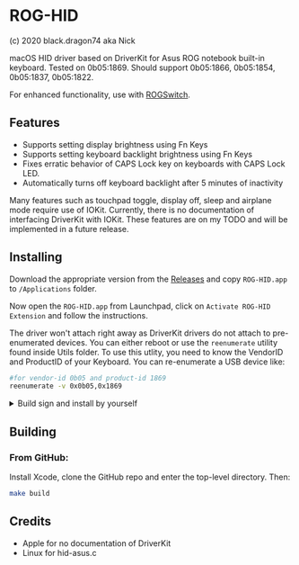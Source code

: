 # ROG-HID

(c) 2020 black.dragon74 aka Nick

macOS HID driver based on DriverKit for Asus ROG notebook built-in keyboard.  Tested on 0b05:1869. Should support 0b05:1866, 0b05:1854, 0b05:1837, 0b05:1822.

For enhanced functionality, use with [ROGSwitch](https://github.com/black-dragon74/ROGSwitch).

## Features
- Supports setting display brightness using Fn Keys
- Supports setting keyboard backlight brightness using Fn Keys
- Fixes erratic behavior of CAPS Lock key on keyboards with CAPS Lock LED.
- Automatically turns off keyboard backlight after 5 minutes of inactivity

Many features such as touchpad toggle, display off, sleep and airplane mode require use of IOKit. Currently, there is no documentation of interfacing DriverKit with IOKit. These features are on my TODO and will be implemented in a future release.

## Installing

Download the appropriate version from the [Releases](https://github.com/black-dragon74/ROG-HID/releases) and copy `ROG-HID.app` to `/Applications` folder.

Now open the `ROG-HID.app` from Launchpad, click on `Activate ROG-HID Extension` and follow the instructions.

The driver won't attach right away as DriverKit drivers do not attach to pre-enumerated devices. You can either reboot or use the `reenumerate` utility found inside Utils folder. To use this utlity, you need to know the VendorID and ProductID of your Keyboard. You can re-enumerate a USB device like:

```sh
#for vendor-id 0b05 and product-id 1869
reenumerate -v 0x0b05,0x1869
```

<details>
    <summary>Build sign and install by yourself</summary>
    
    In order to build and use this driver, make sure your SIP is disabled and you have a free Apple developer account along with Xcode.

    Then, you need to change the `codesign.sh` file to reflect your own developer identity. Follow the steps below to find and update your developer identity.

    ```sh
    # Find the code signing identity
    security find-identity -p codesigning -v
    ```

    Copy the identity you get and then open the `codesign.sh` file. Replace the existing identity with the new one.

    Now we need to enable DriverKit development mode. Run `systemextensionsctl developer on` in Terminal.

    Now run the following commands in Terminal to build and install.

    ```sh
    make
    make install
    ```
    
</details>

## Building

### From GitHub:

Install Xcode, clone the GitHub repo and enter the top-level directory.  Then:

```sh
make build
```

## Credits

- Apple for no documentation of DriverKit
- Linux for hid-asus.c

